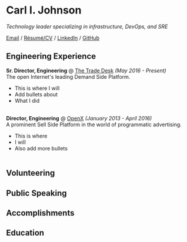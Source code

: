 # Carl I. Johnson

_Technology leader specializing in infrastructure, DevOps, and SRE_ <br>

[Email](mailto:carl@hey.com) / [Résumé/CV](https://carlivar.github.io/cv) / [LinkedIn](https://www.linkedin.com/in/carlivar/) / [GitHub](https://github.com/carlivar/)

## Engineering Experience

**Sr. Director, Engineering** @ [The Trade Desk](https://thetradedesk.com/) _(May 2016 - Present)_ <br>
The open Internet's leading Demand Side Platform.
  - This is where I will
  - Add bullets about
  - What I did
<br><br>

**Director, Engineering** @ [OpenX](https://openx.com) _(January 2013 - April 2016)_ <br>
A prominent Sell Side Platform in the world of programmatic advertising.
  - This is where
  - I will
  - Also add more bullets
<br><br>

## Volunteering

## Public Speaking

## Accomplishments

## Education
